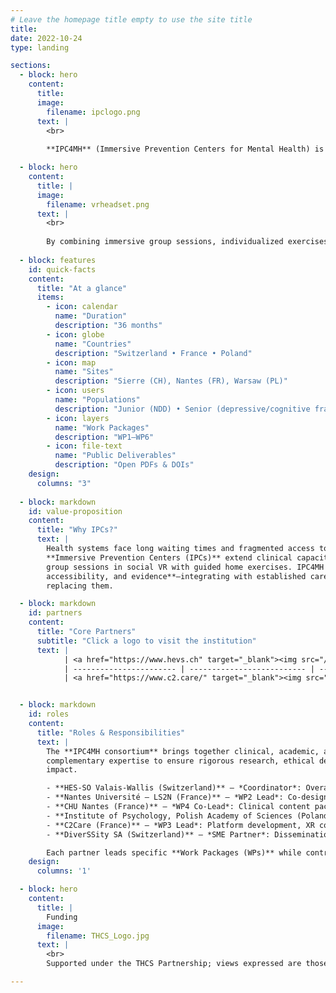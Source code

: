 ```yaml
---
# Leave the homepage title empty to use the site title
title:
date: 2022-10-24
type: landing

sections:
  - block: hero
    content:
      title: 
      image:
        filename: ipclogo.png
      text: |
        <br>
        
        **IPC4MH** (Immersive Prevention Centers for Mental Health) is a European research and innovation project that aims to **design**, **deploy**, and **evaluate** virtual prevention centers using *social virtual reality (VR)* to enhance access to mental health screening and early interventions.

  - block: hero
    content:
      title: |
      image:
        filename: vrheadset.png
      text: |
        <br>
        
        By combining immersive group sessions, individualized exercises, and interoperable digital infrastructures, IPC4MH seeks to **extend clinical capacity**, **improve accessibility** for vulnerable populations, and **generate robust evidence** on acceptability, usability, and clinical impact across multiple European contexts.
        
  - block: features
    id: quick-facts
    content:
      title: "At a glance"
      items:
        - icon: calendar
          name: "Duration"
          description: "36 months"
        - icon: globe
          name: "Countries"
          description: "Switzerland • France • Poland"
        - icon: map
          name: "Sites"
          description: "Sierre (CH), Nantes (FR), Warsaw (PL)"
        - icon: users
          name: "Populations"
          description: "Junior (NDD) • Senior (depressive/cognitive frailty)"
        - icon: layers
          name: "Work Packages"
          description: "WP1–WP6"
        - icon: file-text
          name: "Public Deliverables"
          description: "Open PDFs & DOIs"
    design:
      columns: "3"
      
  - block: markdown
    id: value-proposition
    content:
      title: "Why IPCs?"
      text: |
        Health systems face long waiting times and fragmented access to mental-health services.
        **Immersive Prevention Centers (IPCs)** extend clinical capacity by combining supervised
        group sessions in social VR with guided home exercises. IPC4MH focuses on **safety,
        accessibility, and evidence**—integrating with established care pathways rather than
        replacing them.

  - block: markdown
    id: partners
    content:
      title: "Core Partners"
      subtitle: "Click a logo to visit the institution"
      text: |
            | <a href="https://www.hevs.ch" target="_blank"><img src="/uploads/partners/HESSOlogo.png" width="300"> </a> | <a href="https://www.univ-nantes.fr/" target="_blank"><img src="/uploads/partners/LogoNantesU.png" width="300"> </a>  | <a href="https://www.univ-nantes.fr/" target="_blank"><img src="/uploads/partners/CHUNantesLogo.png" width="300"> </a>|
            | ----------------------- | -------------------------- | ---------------------- |
            | <a href="https://www.c2.care/" target="_blank"><img src="/uploads/partners/logoC2Care.png" width="300"> </a> | <a href="https://www.diverssity.io/" target="_blank"><img src="/uploads/partners/diverssitylogo.png" width="300"> </a> | <a href="https://pan.pl/en/about-us/" target="_blank"><img src="/uploads/partners/poland_logo.png" width="300"> </a>  |


  - block: markdown
    id: roles
    content:
      title: "Roles & Responsibilities"
      text: |
        The **IPC4MH consortium** brings together clinical, academic, and industrial partners with
        complementary expertise to ensure rigorous research, ethical deployment, and sustainable
        impact.  

        - **HES-SO Valais-Wallis (Switzerland)** — *Coordinator*: Overall project governance, data protection oversight, dissemination, impact, and scale-up activities.  
        - **Nantes Université — LS2N (France)** — *WP2 Lead*: Co-design and requirements engineering; user research and interoperability standards.  
        - **CHU Nantes (France)** — *WP4 Co-Lead*: Clinical content packaging, safety protocols, facilitator training, and evaluation for the senior archetype.  
        - **Institute of Psychology, Polish Academy of Sciences (Poland)** — *WP5 Lead*: Junior pilot leadership, mixed-methods evaluation, and methodological guidance.  
        - **C2Care (France)** — *WP3 Lead*: Platform development, XR content integration, identity/session services, interoperability adapters.  
        - **DiverSSity SA (Switzerland)** — *SME Partner*: Dissemination, communication, and technology transfer for educational and therapeutic settings.  

        Each partner leads specific **Work Packages (WPs)** while contributing to cross-cutting activities such as ethics, dissemination, and pilot evaluations.
    design:
      columns: '1'

  - block: hero
    content:
      title: |
        Funding
      image:
        filename: THCS_Logo.jpg
      text: |
        <br>
        Supported under the THCS Partnership; views expressed are those of the authors.

---
```


